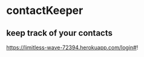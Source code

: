 # contactKeeper

## keep track of your contacts

https://limitless-wave-72394.herokuapp.com/login#!
